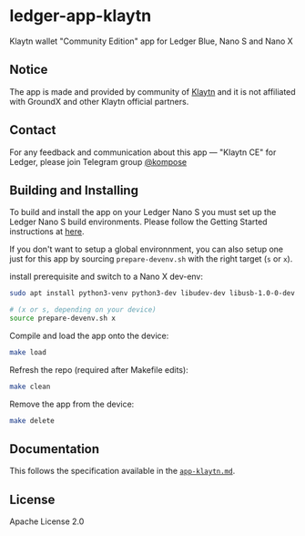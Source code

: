 # ledger-app-klaytn

Klaytn wallet "Community Edition" app for Ledger Blue, Nano S and Nano X

## Notice

The app is made and provided by community of [Klaytn](https://klaytn.com) and it is not affiliated with GroundX and other Klaytn official partners.

## Contact

For any feedback and communication about this app — "Klaytn CE" for Ledger, please join Telegram group [@kompose](https://t.me/kompose)

## Building and Installing

To build and install the app on your Ledger Nano S you must set up the Ledger Nano S build environments. Please follow the Getting Started instructions at [here](https://ledger.readthedocs.io/en/latest/userspace/getting_started.html).

If you don't want to setup a global environnment, you can also setup one just for this app by sourcing `prepare-devenv.sh` with the right target (`s` or `x`).

install prerequisite and switch to a Nano X dev-env:

```bash
sudo apt install python3-venv python3-dev libudev-dev libusb-1.0-0-dev

# (x or s, depending on your device)
source prepare-devenv.sh x 
```

Compile and load the app onto the device:
```bash
make load
```

Refresh the repo (required after Makefile edits):
```bash
make clean
```

Remove the app from the device:
```bash
make delete
```

## Documentation

This follows the specification available in the [`app-klaytn.md`](https://github.com/kompose-app/ledger-app-klaytn/blob/master/doc/app-klaytn.md).

## License

Apache License 2.0
